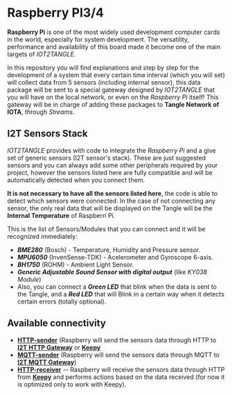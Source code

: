 # Raspberry PI3/4

**Raspberry Pi** is one of the most widely used development computer cards in the world, especially for system development. The versatility, performance and availability of this board made it become one of the main targets of *IOT2TANGLE*.

In this repository you will find explanations and step by step for the development of a system that every certain time interval (which you will set) will collect data from 5 sensors (including internal sensor), this data package will be sent to a special gateway designed by *IOT2TANGLE* that you will have on the local network, or even on the *Raspberry Pi* itself! This gateway will be in charge of adding these packages to **Tangle Network of IOTA**, through *Streams*.

## I2T Sensors Stack

*IOT2TANGLE* provides with code to integrate the *Raspberry Pi* and a give set of generic sensors (I2T sensor's stack). These are just suggested sensors and you can always add some other peripherals required by your project, however the sensors listed here are fully compatible and will be automatically detected when you connect them.

**It is not necessary to have all the sensors listed here**, the code is able to detect which sensors were connected. In the case of not connecting any sensor, the only real data that will be displayed on the Tangle will be the **Internal Temperature** of Raspberri Pi.

This is the list of Sensors/Modules that you can connect and it will be recognized immediately:
- ***BME280*** (Bosch) - Temperature, Humidity and Pressure sensor.
- ***MPU6050*** (InvenSense-TDK) - Acelerometer and Gyroscope 6-axis.
- ***BH1750*** (ROHM) - Ambient Light Sensor.
- ***Generic Adjustable Sound Sensor with digital output*** (like *KY038 Module*)
- Also, you can connect a ***Green LED*** that blink when the data is sent to the Tangle, and a ***Red LED*** that will Blink in a certain way when it detects certain errors (totally optional).

## Available connectivity
- **[HTTP-sender](https://github.com/iot2tangle/Raspberry/tree/main/http-sender)** (Raspberry will send the sensors data through HTTP to **[I2T HTTP Gateway](https://github.com/iot2tangle/Streams-http-gateway)** or **[Keepy](https://github.com/iot2tangle/Keepy)**
- **[MQTT-sender](https://github.com/iot2tangle/Raspberry/tree/main/mqtt-sender)** (Raspberry will send the sensors data through MQTT to **[I2T MQTT Gateway](https://github.com/iot2tangle/Streams-mqtt-gateway)**)
- **[HTTP-receiver](https://github.com/iot2tangle/Raspberry/tree/main/http-receiver)** -- Raspberry will receive the sensors data through HTTP from **[Keepy](https://github.com/iot2tangle/Keepy)** and performs actions based on the data received (for now it is optimized only to work with Keepy).

